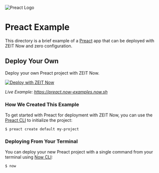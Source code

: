 ![Preact Logo](../packages/frameworks/logos/preact.svg)

# Preact Example

This directory is a brief example of a [Preact](https://preactjs.com/) app that can be deployed with ZEIT Now and zero configuration.

## Deploy Your Own

Deploy your own Preact project with ZEIT Now.

[![Deploy with ZEIT Now](https://zeit.co/button)](https://zeit.co/new/project?template=https://github.com/zeit/now/tree/master/examples/preact)

_Live Example: https://preact.now-examples.now.sh_

### How We Created This Example

To get started with Preact for deployment with ZEIT Now, you can use the [Preact CLI](https://github.com/preactjs/preact-cli) to initialize the project:

```shell
$ preact create default my-project
```

### Deploying From Your Terminal

You can deploy your new Preact project with a single command from your terminal using [Now CLI](https://zeit.co/download):

```shell
$ now
```

